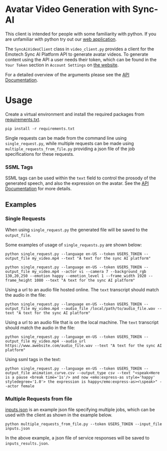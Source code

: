 # Avatar Video Generation with Sync-AI

This client is intended for people with some familiarity with python. If you are unfamiliar with python try out our [web application](https://app.emotech.ai/login?signup).

The `SyncAiVideoClient` class in `video_client.py` provides a client for the Emotech Sync AI Platform API to generate avatar videos. To generate content using the API a user needs their token, which can be found in the `Your Token` section in `Account Settings` on [the website](https://app.emotech.ai/account?tab=Profile). 

For a detailed overview of the arguments please see the [API Documentation](https://emotech.gitbook.io/sync.ai-api-documentation-video).

# Usage

Create a virtual environment and install the required packages from [requirements.txt](../requirements.txt).

```
pip install -r requirements.txt
```

Single requests can be made from the command line using `single_request.py`, while multiple requests can be made using `multiple_requests_from_file.py` providing a json file of the job specifications for these requests.

### SSML Tags

SSML tags can be used within the `text` field to control the prosody of the generated speech, and also the expression on the avatar. See the [API Documentation]() for more details.

## Examples

### Single Requests

When using `single_request.py` the generated file will be saved to the `output_file`.

Some examples of usage of `single_requests.py` are shown below:
```
python single_request.py --language en-US --token USERS_TOKEN --output_file my_video.mp4 --text "A text for the sync AI platform"

python single_request.py --language en-US --token USERS_TOKEN --output_file my_video.mp4 --actor vi --camera 7 --background_rgb 130,20,250 --emotion happy --emotion_level 1 --frame_width 1920 --frame_height 1080 --text "A text for the sync AI platform"
```

Using a url to an audio file hosted online. The `text` transcript should match the audio in the file:
```
python single_request.py --language en-US --token USERS_TOKEN --output_file my_video.mp4 --audio_file /local/path/to/audio_file.wav --text "A text for the sync AI platform"
```

Using a url to an audio file that is on the local machine. The `text` transcript should match the audio in the file:
```
python single_request.py --language en-US --token USERS_TOKEN --output_file my_video.mp4 --audio_url https://www.awebsite.com/audio_file.wav --text "A text for the sync AI platform"
```

Using ssml tags in the text:
```
python single_request.py --language en-US --token USERS_TOKEN --output_file animation_curve.csv --output_type csv --text "<speak>Here is a pause <break time='1s'/> and now <emo:express-as style='happy' styledegree='1.0'> the expression is happy</emo:express-as><\speak>" --actor female
```

### Multiple Requests from file

[inputs.json](inputs.json) is an example json file specifying multiple jobs, which can be used with the client as shown in the example below. 

```
python multiple_requests_from_file.py --token USERS_TOKEN --input_file inputs.json
```

In the above example, a json file of service responses will be saved to `inputs_results.json`.
